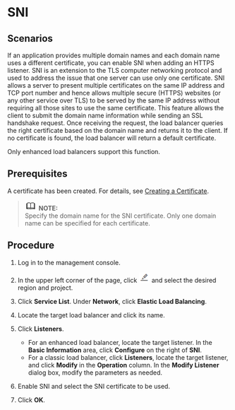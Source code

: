 # SNI<a name="EN-US_TOPIC_0161931359"></a>

## Scenarios<a name="section740719161315"></a>

If an application provides multiple domain names and each domain name uses a different certificate, you can enable SNI when adding an HTTPS listener. SNI is an extension to the TLS computer networking protocol and used to address the issue that one server can use only one certificate. SNI allows a server to present multiple certificates on the same IP address and TCP port number and hence allows multiple secure \(HTTPS\) websites \(or any other service over TLS\) to be served by the same IP address without requiring all those sites to use the same certificate. This feature allows the client to submit the domain name information while sending an SSL handshake request. Once receiving the request, the load balancer queries the right certificate based on the domain name and returns it to the client. If no certificate is found, the load balancer will return a default certificate.

Only enhanced load balancers support this function.

## Prerequisites<a name="section1392112210718"></a>

A certificate has been created. For details, see  [Creating a Certificate](creating-a-certificate.md).

>![](public_sys-resources/icon-note.gif) **NOTE:**   
>Specify the domain name for the SNI certificate. Only one domain name can be specified for each certificate.  

## Procedure<a name="section61198541679"></a>

1.  Log in to the management console.
2.  In the upper left corner of the page, click  ![](figures/icon-edit.png)  and select the desired region and project.
3.  Click  **Service List**. Under  **Network**, click  **Elastic Load Balancing**.

1.  Locate the target load balancer and click its name.
2.  Click  **Listeners**.
    -   For an enhanced load balancer, locate the target listener. In the  **Basic Information**  area, click  **Configure**  on the right of  **SNI**.
    -   For a classic load balancer, click  **Listeners**, locate the target listener, and click  **Modify**  in the  **Operation**  column. In the  **Modify Listener**  dialog box, modify the parameters as needed.

3.  Enable SNI and select the SNI certificate to be used.
4.  Click  **OK**.

